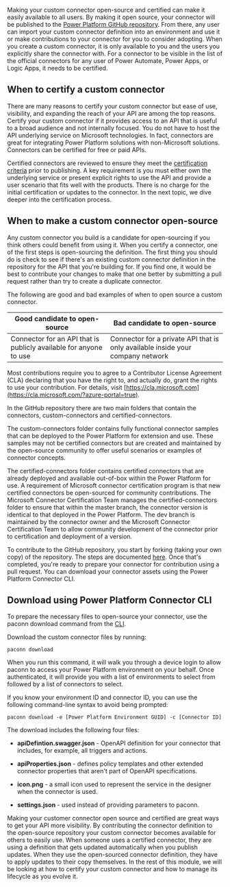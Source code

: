 
Making your custom connector open-source and certified can make it easily available to all users. By making it open source, your connector will be published to the [Power Platform GitHub repository](https://github.com/Microsoft/PowerPlatformConnectors/?azure-portal=true). From there, any user can import your custom connector definition into an environment and use it or make contributions to your connector for you to consider adopting. When you create a custom connector, it is only available to you and the users you explicitly share the connector with. For a connector to be visible in the list of the official connectors for any user of Power Automate, Power Apps, or Logic Apps, it needs to be certified.

## When to certify a custom connector

There are many reasons to certify your custom connector but ease of use, visibility, and expanding the reach of your API are among the top reasons. Certify your custom connector if it provides access to an API that is useful to a broad audience and not internally focused. You do not have to host the API underlying service on Microsoft technologies. In fact, connectors are great for integrating Power Platform solutions with non-Microsoft solutions. Connectors can be certified for free or paid APIs.

Certified connectors are reviewed to ensure they meet the [certification criteria](https://docs.microsoft.com/connectors/custom-connectors/submit-certification#certification-criteria/?azure-portal=true) prior to publishing. A key requirement is you must either own the underlying service or present explicit rights to use the API and provide a user scenario that fits well with the products. There is no charge for the initial certification or updates to the connector. In the next topic, we dive deeper into the certification process.

## When to make a custom connector open-source

Any custom connector you build is a candidate for open-sourcing if you think others could benefit from using it. When you certify a connector, one of the first steps is open-sourcing the definition. The first thing you should do is check to see if there's an existing custom connector definition in the repository for the API that you're building for. If you find one, it would be best to contribute your changes to make that one better by submitting a pull request rather than try to create a duplicate connector.

The following are good and bad examples of when to open source a custom connector.

| **Good candidate to open-source** | **Bad candidate to open-source** |
| --------------------------------- | ---------------------------------|
| Connector for an API that is publicly available for anyone to use | Connector for a private API that is only available inside your company network |

Most contributions require you to agree to a Contributor License Agreement (CLA) declaring that you have the right to, and actually do, grant the rights to use your contribution. For details, visit [https://cla.microsoft.com](https://cla.microsoft.com/?azure-portal=true).

In the GitHub repository there are two main folders that contain the connectors, custom-connectors and certified-connectors.

The custom-connectors folder contains fully functional connector samples that can be deployed to the Power Platform for extension and use. These samples may not be certified connectors but are created and maintained by the open-source community to offer useful scenarios or examples of connector concepts.

The certified-connectors folder contains certified connectors that are already deployed and available out-of-box within the Power Platform for use. A requirement of Microsoft connector certification program is that new certified connectors be open-sourced for community contributions. The Microsoft Connector Certification Team manages the certified-connectors folder to ensure that within the master branch, the connector version is identical to that deployed in the Power Platform. The dev branch is maintained by the connector owner and the Microsoft Connector Certification Team to allow community development of the connector prior to certification and deployment of a version.

To contribute to the GitHub repository, you start by forking (taking your own copy) of the repository. The steps are documented [here](https://github.com/Microsoft/PowerPlatformConnectors#creating-a-fork/?azure-portal=true). Once that's completed, you're ready to prepare your connector for contribution using a pull request. You can download your connector assets using the Power Platform Connector CLI.

## Download using Power Platform Connector CLI

To prepare the necessary files to open-source your connector, use the paconn download command from the [CLI](https://docs.microsoft.com/connectors/custom-connectors/paconn-cli/?azure-portal=true).

Download the custom connector files by running:

`paconn download`

When you run this command, it will walk you through a device login to allow paconn to access your Power Platform environment on your behalf. Once authenticated, it will provide you with a list of environments to select from followed by a list of connectors to select.

If you know your environment ID and connector ID, you can use the following command-line syntax to avoid being prompted:

`paconn download -e [Power Platform Environment GUID] -c [Connector ID]`

The download includes the following four files:

- **apiDefintion.swagger.json** - OpenAPI definition for your connector that includes, for example, all triggers and actions.

- **apiProperties.json** - defines policy templates and other extended connector properties that aren't part of OpenAPI specifications.

- **icon.png** - a small icon used to represent the service in the designer when the connector is used.

- **settings.json** - used instead of providing parameters to paconn.

Making your customer connector open source and certified are great ways to get your API more visibility. By contributing the connector definition to the open-source repository your custom connector becomes available for others to easily use. When someone uses a certified connector, they are using a definition that gets updated automatically when you publish updates. When they use the open-sourced connector definition, they have to apply updates to their copy themselves. In the rest of this module, we will be looking at how to certify your custom connector and how to manage its lifecycle as you evolve it.
